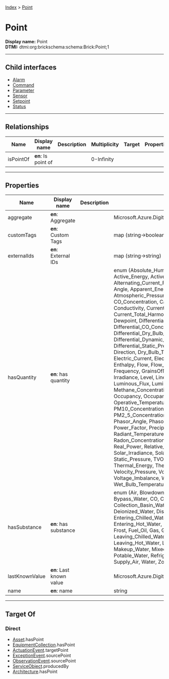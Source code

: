 [Index](../Index.md) > [Point](#)
# Point

**Display name:** Point<br />
**DTMI:** dtmi:org:brickschema:schema:Brick:Point;1

---

## Child interfaces
* [Alarm](Alarm/Alarm.md)
* [Command](Command/Command.md)
* [Parameter](Parameter/Parameter.md)
* [Sensor](Sensor/Sensor.md)
* [Setpoint](Setpoint/Setpoint.md)
* [Status](Status/Status.md)

---

## Relationships
|Name|Display name|Description|Multiplicity|Target|Properties|Writable|
|-|-|-|-|-|-|-|
|isPointOf|**en**: Is point of||0-Infinity|||True|

---

## Properties
|Name|Display name|Description|Schema|Writable|
|-|-|-|-|-|
|aggregate|**en**: Aggregate||Microsoft.Azure.DigitalTwins.Parser.Models.DTObjectInfo|True|
|customTags|**en**: Custom Tags||map (string->boolean)|True|
|externalIds|**en**: External IDs||map (string->string)|True|
|hasQuantity|**en**: has quantity||enum (Absolute_Humidity, Acceleration_Time, Active_Energy, Active_Power, Air_Quality, Alternating_Current_Frequency, Ammonia_Concentration, Angle, Apparent_Energy, Apparent_Power, Atmospheric_Pressure, CO2_Concentration, CO_Concentration, Capacity, Cloudage, Complex_Power, Conductivity, Current_Angle, Current_Imbalance, Current_Total_Harmonic_Distortion, Deceleration_Time, Dewpoint, Differential_CO2_Concentration, Differential_CO_Concentration, Differential_Dry_Bulb_Temperature, Differential_Dynamic_Pressure, Differential_Pressure, Differential_Static_Pressure, Differential_Temperature, Direction, Dry_Bulb_Temperature, Dynamic_Pressure, Electric_Current, Electric_Energy, Electric_Power, Energy, Enthalpy, Flow, Flow_Loss, Formaldehyde_Concentration, Frequency, GrainsOfMoisture, Humidity, Illuminance, Irradiance, Level, Linear_Speed, Luminance, Luminous_Flux, Luminous_Intensity, Mass, Methane_Concentration, NO2_Concentration, Occupancy, Occupancy_Count, Occupancy_Percentage, Operative_Temperature, Ozone_Concentration, PM10_Concentration, PM1_Concentration, PM2_5_Concentration, Peak_Power, Phasor, Phasor_Angle, Phasor_Magnitude, Position, Power, Power_Factor, Precipitation, Pressure, Radiance, Radiant_Temperature, Radioactivity_Concentration, Radon_Concentration, Reactive_Energy, Reactive_Power, Real_Power, Relative_Humidity, Rotational_Speed, Solar_Irradiance, Solar_Radiance, Speed, Static_Pressure, TVOC_Concentration, Temperature, Thermal_Energy, Thermal_Power, Time, Torque, Velocity_Pressure, Voltage, Voltage_Angle, Voltage_Imbalance, Weather_Condition, Wet_Bulb_Temperature, Wind_Direction)|True|
|hasSubstance|**en**: has substance||enum (Air, Blowdown_Water, Building_Air, Bypass_Air, Bypass_Water, CO, CO2, Chilled_Water, Collection_Basin_Water, Condenser_Water, Deionized_Water, Discharge_Air, Domestic_Water, Entering_Chilled_Water, Entering_Condenser_Water, Entering_Hot_Water, Entering_Water, Exhaust_Air, Fluid, Frost, Fuel_Oil, Gas, Gasoline, Glycol, Hail, Hot_Water, Ice, Leaving_Chilled_Water, Leaving_Condenser_Water, Leaving_Hot_Water, Leaving_Water, Liquid, Liquid_CO2, Makeup_Water, Mixed_Air, Natural_Gas, Oil, Outside_Air, Potable_Water, Refrigerant, Return_Air, Soil, Solid, Steam, Supply_Air, Water, Zone_Air)|True|
|lastKnownValue|**en**: Last known value||Microsoft.Azure.DigitalTwins.Parser.Models.DTObjectInfo|True|
|name|**en**: name||string|True|

---

## Target Of
### Direct
* [Asset](../Asset/Asset.md).hasPoint
* [EquipmentCollection](../Collection/AssetCollection/EquipmentCollection/EquipmentCollection.md).hasPoint
* [ActuationEvent](../Event/PointEvent/ActuationEvent.md).targetPoint
* [ExceptionEvent](../Event/PointEvent/ExceptionEvent.md).sourcePoint
* [ObservationEvent](../Event/PointEvent/ObservationEvent.md).sourcePoint
* [ServiceObject](../Information/ServiceObject/ServiceObject.md).producedBy
* [Architecture](../Space/Architecture/Architecture.md).hasPoint
